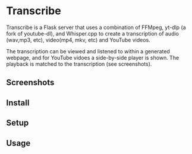 # Transcribe 

Transcribe is a Flask server that uses a combination of FFMpeg, yt-dlp (a fork of youtube-dl), and Whisper.cpp to  create a transcription of audio (wav,mp3, etc), video(mp4, mkv, etc) and YouTube videos.

The transcription can be viewed and listened to  within a generated webpage, and for YouTube vidoes a side-by-side player is shown. The playback is matched to the transcription (see screenshots).


## Screenshots

## Install

## Setup

## Usage